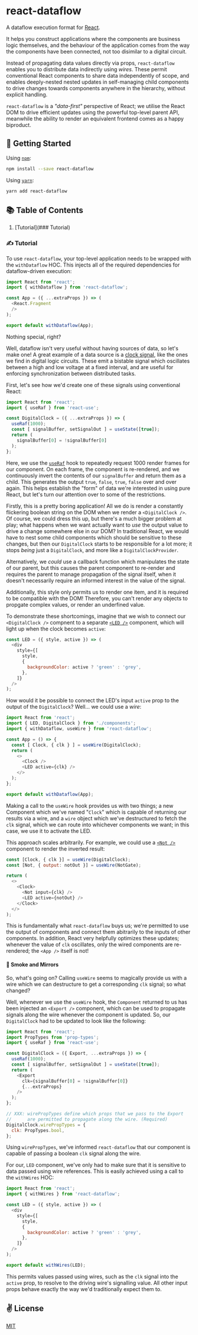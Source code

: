 # react-dataflow
A dataflow execution format for [React](https://reactjs.org/).

It helps you construct applications where the components are business logic themselves, and the behaviour of the application comes from the way the components have been connected, not too disimilar to a digital circuit.

Instead of propagating data values directly via props, `react-dataflow` enables you to distribute data indirectly using _wires_. These permit conventional React components to share data independently of scope, and enables deeply-nested nested updates in self-managing child components to drive changes towards components anywhere in the hierarchy, without explicit handling.

`react-dataflow` is a _"data-first"_ perspective of React; we utilise the React DOM to drive efficient updates using the powerful top-level parent API, meanwhile the ability to render an equivalent frontend comes as a happy biproduct.

## 🚀 Getting Started

Using [`npm`]():

```bash
npm install --save react-dataflow
```

Using [`yarn`]():

```bash
yarn add react-dataflow
```

## 📚 Table of Contents
1. [Tutorial](### Tutorial)

### ✍️ Tutorial

To use `react-dataflow`, your top-level application needs to be wrapped with the `withDataflow` HOC. This injects all of the required dependencies for dataflow-driven execution:

```javascript
import React from 'react';
import { withDataflow } from 'react-dataflow';

const App = ({ ...extraProps }) => (
  <React.Fragment
  />
);

export default withDataflow(App);
```

Nothing special, right?

Well, dataflow isn't very useful without having sources of data, so let's make one! A great example of a data source is a [clock signal](https://en.wikipedia.org/wiki/Clock_signal), like the ones we find in digital logic circuits. These emit a bistable signal which oscillates between a high and low voltage at a fixed interval, and are useful for enforcing synchronization between distributed tasks.

First, let's see how we'd create one of these signals using conventional React:

```javascript
import React from 'react';
import { useRaf } from 'react-use';

const DigitalClock = ({ ...extraProps }) => {
  useRaf(1000);
  const [ signalBuffer, setSignalOut ] = useState([true]);
  return (
    signalBuffer[0] = !signalBuffer[0]
  );
};
```

Here, we use the [`useRaf`](https://github.com/streamich/react-use) hook to repeatedly request 1000 render frames for our component. On each frame, the component is re-rendered, and we continuously invert the contents of our `signalBuffer` and return them as a child. This generates the output `true`, `false`, `true`, `false` over and over again. This helps establish the "form" of data we're interested in using pure React, but let's turn our attention over to some of the restrictions.

Firstly, this is a pretty boring application! All we do is render a constantly flickering boolean string on the DOM when we render a `<DigitalClock />`. Of course, we could dress this up, but there's a much bigger problem at play; what happens when we want actually want to _use_ the output value to drive a change somewhere else in our DOM? In traditional React, we would have to nest some child components which should be sensitive to these changes, but then our `DigitalClock` starts to be responsible for a lot more; it stops _being_ just a `DigitalClock`, and more like a `DigitalClockProvider`.

Alternatively, we _could_ use a callback function which manipulates the state of our parent, but this causes the parent component to re-render and requires the parent to manage propagation of the signal itself, when it doesn't necessarily require an informed interest in the value of the signal.

Additionally, this style only permits us to render one item, and it is required to be compatible with the DOM! Therefore, you can't render any objects to propgate complex values, or render an underfined value.

To demonstrate these shortcomings, imagine that we wish to connect our `<DigitalClock />` compnent to a separate [`<LED />`](https://en.wikipedia.org/wiki/Light-emitting_diode) component, which will light up when the clock becomes `active`:

```javascript
const LED = ({ style, active }) => (
  <div
    style={[
      style,
      {
        backgroundColor: active ? 'green' : 'grey',
      },
    ]}
  />
);
```
How would it be possible to connect the LED's input `active` prop to the output of the `DigitalClock`? Well... we could use a _wire_:

```javascript
import React from 'react';
import { LED, DigitalClock } from './components';
import { withDataflow, useWire } from 'react-dataflow';

const App = () => {
  const [ Clock, { clk } ] = useWire(DigitalClock);
  return (
    <>
      <Clock />
      <LED active={clk} />
    </>
  );
};

export default withDataflow(App);
```

Making a call to the `useWire` hook provides us with two things; a new Component which we've named "`Clock`" which is capable of returning our results via a wire, and a `wire` object which we've destructured to fetch the `clk` signal, which we can route into whichever components we want; in this case, we use it to activate the LED.

This approach scales arbitrarily. For example, we could use a [`<Not />`](https://en.wikipedia.org/wiki/Inverter_(logic_gate)) component to render the inverted result:

```javascript
const [Clock, { clk }] = useWire(DigitalClock);
const [Not, { output: notOut }] = useWire(NotGate);

return (
  <>
    <Clock>
      <Not input={clk} />
      <LED active={notOut} />
    </Clock>
  </>
);
```

This is fundamentally what `react-dataflow` buys us; we're permitted to use the output of components and connect them abitrarily to the inputs of other components. In addition, React very helpfully optimizes these updates; whenever the value of `clk` oscillates, only the wired components are re-rendered; the `<App />` itself is not!

#### 🔮 Smoke and Mirrors

So, what's going on? Calling `useWire` seems to magically provide us with a wire which we can destructure to get a corresponding `clk` signal; so what changed?

Well, whenever we use the `useWire` hook, the `Component` returned to us has been injected an `<Export />` component, which can be used to propagate signals along the wire whenever the component is updated. So, our `DigitalClock` had to be updated to look like the following:

```javascript
import React from 'react';
import PropTypes from 'prop-types';
import { useRaf } from 'react-use';

const DigitalClock = ({ Export, ...extraProps }) => {
  useRaf(1000);
  const [ signalBuffer, setSignalOut ] = useState([true]);
  return (
    <Export
      clk={signalBuffer[0] = !signalBuffer[0]}
      {...extraProps}
    />
  );
};

// XXX: wirePropTypes define which props that we pass to the Export
//      are permitted to propagate along the wire. (Required)
DigitalClock.wirePropTypes = {
  clk: PropTypes.bool,
};
```

Using `wirePropTypes`, we've informed `react-dataflow` that our component is capable of passing a boolean `clk` signal along the wire.

For our, `LED` component, we've only had to make sure that it is sensitive to data passed using wire references. This is easily achieved using a call to the `withWires` HOC:

```javascript
import React from 'react';
import { withWires } from 'react-dataflow';

const LED = ({ style, active }) => (
  <div
    style={[
      style,
      {
        backgroundColor: active ? 'green' : 'grey',
      },
    ]}
  />
);

export default withWires(LED);
```

This permits values passed using wires, such as the `clk` signal into the `active` prop, to resolve to the driving wire's signalling value. All other input props behave exactly the way we'd traditionally expect them to.

## ✌️ License
[MIT](https://opensource.org/licenses/MIT)
